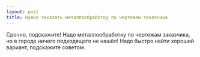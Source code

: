 ```yaml
---
layout: post 
title: Нужно заказать металлообработку по чертежам заказчика 
--- 
```

Срочно, подскажите! Надо металлообработку по чертежам заказчика, но в городе ничего подходящего не нашёл! Надо быстро найти хороший вариант, подскажите советом.
